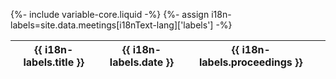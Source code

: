 {%- include variable-core.liquid -%}
{%- assign i18n-labels=site.data.meetings[i18nText-lang]['labels'] -%}

<div class="container">
  <table id="archive_table" class="archive-table wb-tables table table-striped table-hover" data-wb-tables='{
    "serverSide": true,
    "pageLength": 25,
    "order": [[ 1, "desc" ]],
    "ajax": "/meetings/meetings?archive-search=true",
    "columns": [
      { "data": "title", "className": "wb-elps title" },
      { "data": "start" },
      { "data": "bibCode", "sortable": false },
      { "data": "meetingNumber", "name": "edit", "sortable": false, "className": "edit text-info" }
    ]
  }'>
      <thead>
          <tr>
              <th class="nowrap wb-elps" data-edit-endpoint="update">{{ i18n-labels.title }}</th>
              <th>{{ i18n-labels.date }}</th>
              <th>{{ i18n-labels.proceedings }}</th>
              <th></th>
          </tr>
      </thead>
  </table>
</div>
